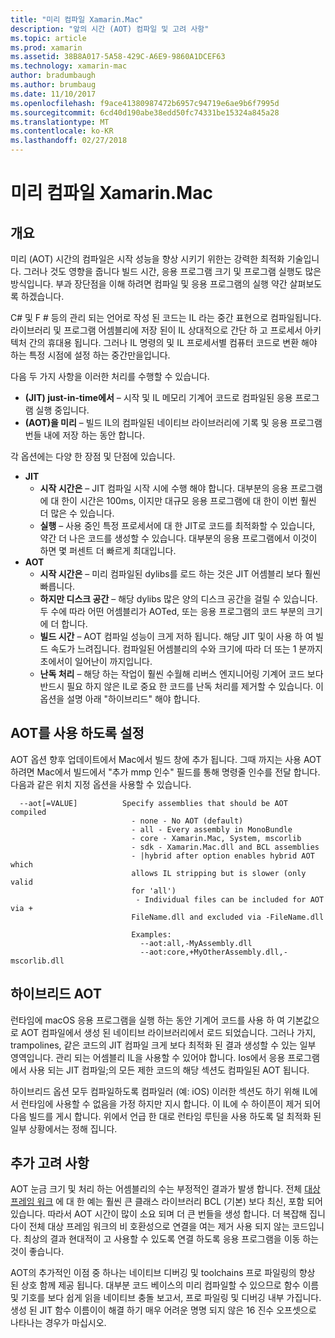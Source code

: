 ```yaml
---
title: "미리 컴파일 Xamarin.Mac"
description: "앞의 시간 (AOT) 컴파일 및 고려 사항"
ms.topic: article
ms.prod: xamarin
ms.assetid: 38B8A017-5A58-429C-A6E9-9860A1DCEF63
ms.technology: xamarin-mac
author: bradumbaugh
ms.author: brumbaug
ms.date: 11/10/2017
ms.openlocfilehash: f9ace41380987472b6957c94719e6ae9b6f7995d
ms.sourcegitcommit: 6cd40d190abe38edd50fc74331be15324a845a28
ms.translationtype: MT
ms.contentlocale: ko-KR
ms.lasthandoff: 02/27/2018
---
```

# <a name="xamarinmac-ahead-of-time-compilation"></a>미리 컴파일 Xamarin.Mac

## <a name="overview"></a>개요

미리 (AOT) 시간의 컴파일은 시작 성능을 향상 시키기 위한는 강력한 최적화 기술입니다. 그러나 것도 영향을 줍니다 빌드 시간, 응용 프로그램 크기 및 프로그램 실행도 많은 방식입니다. 부과 장단점을 이해 하려면 컴파일 및 응용 프로그램의 실행 약간 살펴보도록 하겠습니다.

C# 및 F # 등의 관리 되는 언어로 작성 된 코드는 IL 라는 중간 표현으로 컴파일됩니다. 라이브러리 및 프로그램 어셈블리에 저장 된이 IL 상대적으로 간단 하 고 프로세서 아키텍처 간의 휴대용 됩니다. 그러나 IL 명령의 및 IL 프로세서별 컴퓨터 코드로 변환 해야 하는 특정 시점에 설정 하는 중간만을입니다.

다음 두 가지 사항을 이러한 처리를 수행할 수 있습니다.

- **(JIT) just-in-time에서** – 시작 및 IL 메모리 기계어 코드로 컴파일된 응용 프로그램 실행 중입니다.
- **(AOT)을 미리** – 빌드 IL의 컴파일된 네이티브 라이브러리에 기록 및 응용 프로그램 번들 내에 저장 하는 동안 합니다.

각 옵션에는 다양 한 장점 및 단점에 있습니다.

- **JIT**
  - **시작 시간은** – JIT 컴파일 시작 시에 수행 해야 합니다. 대부분의 응용 프로그램에 대 한이 시간은 100ms, 이지만 대규모 응용 프로그램에 대 한이 이번 훨씬 더 많은 수 있습니다.
  - **실행** – 사용 중인 특정 프로세서에 대 한 JIT로 코드를 최적화할 수 있습니다, 약간 더 나은 코드를 생성할 수 있습니다. 대부분의 응용 프로그램에서 이것이 하면 몇 퍼센트 더 빠르게 최대입니다.
- **AOT**
  - **시작 시간은** – 미리 컴파일된 dylibs를 로드 하는 것은 JIT 어셈블리 보다 훨씬 빠릅니다.
  - **하지만 디스크 공간** – 해당 dylibs 많은 양의 디스크 공간을 걸릴 수 있습니다. 두 수에 따라 어떤 어셈블리가 AOTed, 또는 응용 프로그램의 코드 부분의 크기에 더 합니다.
  - **빌드 시간** – AOT 컴파일 성능이 크게 저하 됩니다. 해당 JIT 및이 사용 하 여 빌드 속도가 느려집니다. 컴파일된 어셈블리의 수와 크기에 따라 더 또는 1 분까지 초에서이 일어난이 까지입니다.
  - **난독 처리** – 해당 하는 작업이 훨씬 수월해 리버스 엔지니어링 기계어 코드 보다 반드시 필요 하지 않은 IL로 중요 한 코드를 난독 처리를 제거할 수 있습니다. 이 옵션을 설명 아래 "하이브리드" 해야 합니다.

## <a name="enabling-aot"></a>AOT를 사용 하도록 설정

AOT 옵션 향후 업데이트에서 Mac에서 빌드 창에 추가 됩니다. 그때 까지는 사용 AOT 하려면 Mac에서 빌드에서 "추가 mmp 인수" 필드를 통해 명령줄 인수를 전달 합니다. 다음과 같은 위치 지정 옵션을 사용할 수 있습니다.


      --aot[=VALUE]          Specify assemblies that should be AOT compiled
                               - none - No AOT (default)
                               - all - Every assembly in MonoBundle
                               - core - Xamarin.Mac, System, mscorlib
                               - sdk - Xamarin.Mac.dll and BCL assemblies
                               - |hybrid after option enables hybrid AOT which
                               allows IL stripping but is slower (only valid
                               for 'all')
                                - Individual files can be included for AOT via +
                               FileName.dll and excluded via -FileName.dll

                               Examples:
                                 --aot:all,-MyAssembly.dll
                                 --aot:core,+MyOtherAssembly.dll,-mscorlib.dll



## <a name="hybrid-aot"></a>하이브리드 AOT

런타임에 macOS 응용 프로그램을 실행 하는 동안 기계어 코드를 사용 하 여 기본값으로 AOT 컴파일에서 생성 된 네이티브 라이브러리에서 로드 되었습니다. 그러나 가지, trampolines, 같은 코드의 JIT 컴파일 크게 보다 최적화 된 결과 생성할 수 있는 일부 영역입니다. 관리 되는 어셈블리 IL을 사용할 수 있어야 합니다. Ios에서 응용 프로그램에서 사용 되는 JIT 컴파일;의 모든 제한 코드의 해당 섹션도 컴파일된 AOT 됩니다.

하이브리드 옵션 모두 컴파일하도록 컴파일러 (예: iOS) 이러한 섹션도 하기 위해 IL에서 런타임에 사용할 수 없음을 가정 하지만 지시 합니다. 이 IL에 수 하이픈이 제거 되어 다음 빌드를 게시 합니다. 위에서 언급 한 대로 런타임 루틴을 사용 하도록 덜 최적화 된 일부 상황에서는 정해 집니다.

## <a name="further-considerations"></a>추가 고려 사항

AOT 눈금 크기 및 처리 하는 어셈블리의 수는 부정적인 결과가 발생 합니다. 전체 [대상 프레임 워크](~/mac/platform/target-framework.md) 에 대 한 예는 훨씬 큰 클래스 라이브러리 BCL (기본) 보다 최신, 포함 되어 있습니다. 따라서 AOT 시간이 많이 소요 되며 더 큰 번들을 생성 합니다. 더 복잡해 집니다이 전체 대상 프레임 워크의 비 호환성으로 연결을 여는 제거 사용 되지 않는 코드입니다. 최상의 결과 현대적이 고 사용할 수 있도록 연결 하도록 응용 프로그램을 이동 하는 것이 좋습니다.

AOT의 추가적인 이점 중 하나는 네이티브 디버깅 및 toolchains 프로 파일링의 향상 된 상호 함께 제공 됩니다. 대부분 코드 베이스의 미리 컴파일할 수 있으므로 함수 이름 및 기호를 보다 쉽게 읽을 네이티브 충돌 보고서, 프로 파일링 및 디버깅 내부 가집니다. 생성 된 JIT 함수 이름이이 해결 하기 매우 어려운 명명 되지 않은 16 진수 오프셋으로 나타나는 경우가 마십시오.
